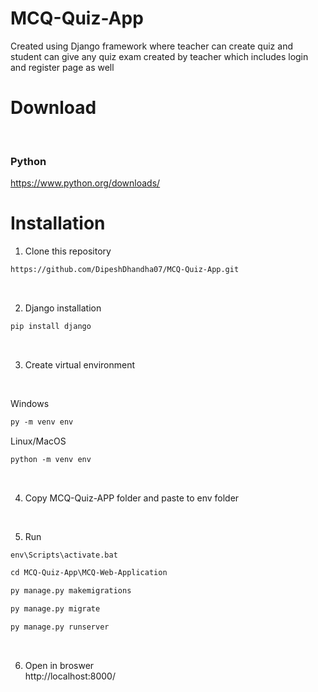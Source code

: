 # MCQ-Quiz-App

Created using Django framework where teacher can create quiz and student can give any quiz exam created by teacher which includes login and register page as well 

# Download
<br>

### Python

https://www.python.org/downloads/


# Installation

1. Clone this repository

```html
https://github.com/DipeshDhandha07/MCQ-Quiz-App.git
```

<br>

2. Django installation

```html
pip install django
```
<br>


3. Create virtual environment

<br>

Windows
```html
py -m venv env 
```
Linux/MacOS
```html
python -m venv env 
```
<br>

4. Copy MCQ-Quiz-APP folder and paste to env folder

<br>

5. Run

```html
env\Scripts\activate.bat
```

```html
cd MCQ-Quiz-App\MCQ-Web-Application
```

```html
py manage.py makemigrations
```

```html
py manage.py migrate
```

```html
py manage.py runserver
```

<br>

6. Open in broswer<br>
http://localhost:8000/ 
